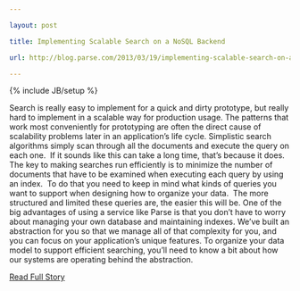 ---
layout: post
title: Implementing Scalable Search on a NoSQL Backend
url: http://blog.parse.com/2013/03/19/implementing-scalable-search-on-a-nosql-backend/
---
{% include JB/setup %}
<p>  Search is really easy to implement for a quick and dirty prototype, but really hard to implement in a scalable way for production usage.  The patterns that work most conveniently for prototyping are often the direct cause of scalability problems later in an application’s life cycle.  Simplistic search algorithms simply scan through all the documents and execute the query on each one.   If it sounds like this can take a long time, that’s because it does.  The key to making searches run efficiently is to minimize the number of documents that have to be examined when executing each query by using an index.   To do that you need to keep in mind what kinds of queries you want to support when designing how to organize your data.   The more structured and limited these queries are, the easier this will be.  One of the big advantages of using a service like Parse is that you don’t have to worry about managing your own database and maintaining indexes.  We’ve built an abstraction for you so that we manage all of that complexity for you, and you can focus on your application’s unique features.  To organize your data model to support efficient searching, you’ll need to know a bit about how our systems are operating behind the abstraction.<br />
<p><a href="http://blog.parse.com/2013/03/19/implementing-scalable-search-on-a-nosql-backend/">Read Full Story</a></p>
